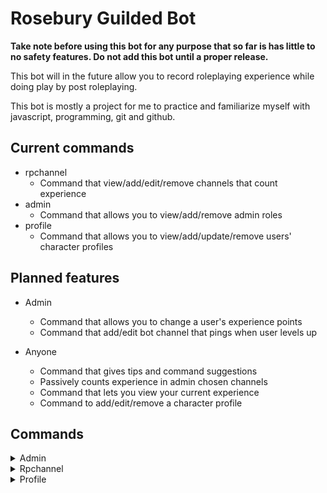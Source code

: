 # Rosebury Guilded Bot

**Take note before using this bot for any purpose that so far is has little to no safety features.
Do not add this bot until a proper release.**

This bot will in the future allow you to record roleplaying experience while doing play by post roleplaying.

This bot is mostly a project for me to practice and familiarize myself with javascript, programming, git and github.

## Current commands

- rpchannel
  - Command that view/add/edit/remove channels that count experience
- admin
  - Command that allows you to view/add/remove admin roles
- profile
  - Command that allows you to view/add/update/remove users' character profiles

## Planned features

- Admin
  - Command that allows you to change a user's experience points
  - Command that add/edit bot channel that pings when user levels up

- Anyone
  - Command that gives tips and command suggestions
  - Passively counts experience in admin chosen channels
  - Command that lets you view your current experience
  - Command to add/edit/remove a character profile

## Commands

<details>
<summary>Admin</summary>

```!admin {view/add/remove} {args}```

### !admin view

**Admin command!** Displays admin roles of the server like this: SERVER_ID: ROLE_ID

### !admin add ROLE_ID

**Admin command!** Adds the role id that is specified as an admin role

### !admin remove ROLE_ID

**Admin command!** Removes the role id that is specified as an admin role

</details>

<details>
<summary>Rpchannel</summary>

```!rpchannel {view/add/update/remove} {args}```

#### !rpchannel view

**Admin command!** Displays the server's rp channels like this: RP_CHANNEL_NAME: RP_CHANNEL_ID

#### !rpchannel add RP_CHANNEL_NAME

**Admin command!** Adds the channel id that you are currently in as well as the name specified into the database

#### !rpchannel update RP_CHANNEL_NAME

**Admin command!** Updates the channel name in the database in the channel you are currently in

#### !rpchannel remove

**Admin command!** Removes the column in database contains the channel you are currently in
</details>

<details>
<summary>Profile</summary>

```!profile {view/add/update/remove} {args}```

#### !profile view

Displays the user's character profiles like this: PROFILE_NAME, ...

#### !profile add PROFILE_NAME

Adds specified profile name to the database under the user's id

#### !profile update OLD_PROFILE_NAME NEW_PROFILE_NAME

Updates an old profile name into the new one. Both of which are specified by the user

#### !profile remove PROFILE_NAME

Removes a profile with the specified name

</details>
